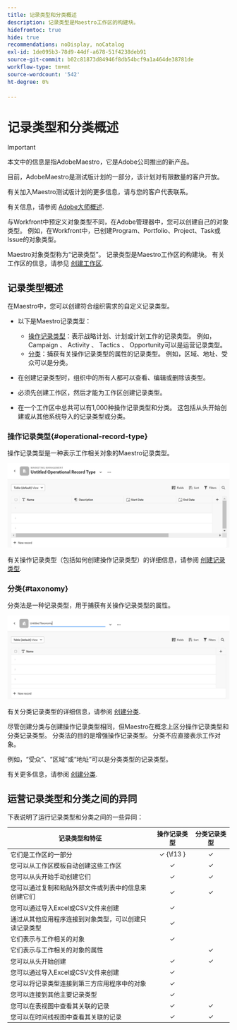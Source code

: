 ```yaml
---
title: 记录类型和分类概述
description: 记录类型是Maestro工作区的构建块。
hidefromtoc: true
hide: true
recommendations: noDisplay, noCatalog
exl-id: 1de095b3-78d9-44df-a678-51f4238deb91
source-git-commit: b02c81873d84946f8db54bcf9a1a464de38781de
workflow-type: tm+mt
source-wordcount: '542'
ht-degree: 0%

---
```


<!--udpate the metadata with real information when making this avilable in TOC and in the left nav-->

# 记录类型和分类概述

>[!IMPORTANT]
>
>本文中的信息是指AdobeMaestro，它是Adobe公司推出的新产品。
>
>目前，AdobeMaestro是测试版计划的一部分，该计划对有限数量的客户开放。
>
>有关加入Maestro测试版计划的更多信息，请与您的客户代表联系。
>
>有关信息，请参阅 [Adobe大师概述](../maestro-overview.md).

与Workfront中预定义对象类型不同，在Adobe管理器中，您可以创建自己的对象类型。 例如，在Workfront中，已创建Program、Portfolio、Project、Task或Issue的对象类型。

Maestro对象类型称为“记录类型”。 记录类型是Maestro工作区的构建块。 有关工作区的信息，请参见 [创建工作区](../architecture-and-fields/create-workspaces.md).

## 记录类型概述

在Maestro中，您可以创建符合组织需求的自定义记录类型。

* 以下是Maestro记录类型：

   * [操作记录类型](#operational-record-type)：表示战略计划、计划或计划工作的记录类型。 例如， Campaign 、 Activity 、 Tactics 、 Opportunity可以是运营记录类型。
   * [分类](#taxonomy)：捕获有关操作记录类型的属性的记录类型。 例如，区域、地址、受众可以是分类。

* 在创建记录类型时，组织中的所有人都可以查看、编辑或删除该类型。 <!--this will change with access levels and permissions-->
* 必须先创建工作区，然后才能为工作区创建记录类型。
* 在一个工作区中总共可以有1,000种操作记录类型和分类。 这包括从头开始创建或从其他系统导入的记录类型或分类。

### 操作记录类型{#operational-record-type}

操作记录类型是一种表示工作相关对象的Maestro记录类型。

![](assets/operational-record-type-blank.png)

有关操作记录类型（包括如何创建操作记录类型）的详细信息，请参阅 [创建记录类型](../architecture-and-fields/create-record-types.md).

### 分类{#taxonomy}

分类法是一种记录类型，用于捕获有关操作记录类型的属性。

![](assets/taxonomy-record-type-blank.png)

有关分类记录类型的详细信息，请参阅 [创建分类](../architecture-and-fields/create-a-taxonomy.md).

尽管创建分类与创建操作记录类型相同，但Maestro在概念上区分操作记录类型和分类记录类型。 分类法的目的是增强操作记录类型。 分类不应直接表示工作对象。  <!--this is no longer true, but might be later?!: A taxonomy is a record without dates, like a static list of attributes.-->

<!--mimic what you did above for operational record types to say that we can also import taxonomies from other applications too - this will be possible later; for example Team would be a taxonomy record type, etc -->

例如，“受众”、“区域”或“地址”可以是分类类型的记录类型。

有关更多信息，请参阅 [创建分类](../architecture-and-fields/create-a-taxonomy.md).

## 运营记录类型和分类之间的异同

下表说明了运行记录类型和分类之间的一些异同：

| 记录类型和特征 | 操作记录类型 | 分类记录类型 |
|-------------------------------------------------------------|:-----------------------:|:--------------------:|
| 它们是工作区的一部分 | ✓ {\f13 } | ✓ |
| 您可以从工作区模板自动创建这些工作区 | ✓ | ✓ |
| 您可以从头开始手动创建它们 | ✓ | ✓ |
| 您可以通过复制和粘贴外部文件或列表中的信息来创建它们 | ✓ | ✓ |
| 您可以通过导入Excel或CSV文件来创建 | ✓ |                     |
| 通过从其他应用程序连接到对象类型，可以创建只读记录类型 | ✓ |                     |
| 它们表示与工作相关的对象 | ✓ |                      |
| 它们表示与工作相关的对象的属性 |                         | ✓ |
| 您可以从头开始创建 | ✓ | ✓ |
| 您可以通过导入Excel或CSV文件来创建 | ✓ |                      |
| 您可以将记录类型连接到第三方应用程序中的对象 | ✓ |                      |
| 您可以连接到其他主要记录类型 | ✓ |                    |
| 您可以在表视图中查看其关联的记录 | ✓ | ✓ |
| 您可以在时间线视图中查看其关联的记录 | ✓ | ✓ |
